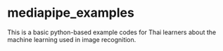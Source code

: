 # mediapipe_examples
This is a basic python-based example codes for Thai learners about the machine learning used in image recognition.
